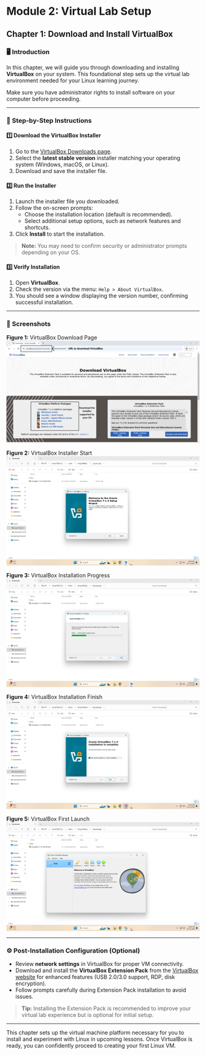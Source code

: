 # Module 2: Virtual Lab Setup

## Chapter 1: Download and Install VirtualBox

### 🖥️ Introduction

In this chapter, we will guide you through downloading and installing **VirtualBox** on your system. This foundational step sets up the virtual lab environment needed for your Linux learning journey.

Make sure you have administrator rights to install software on your computer before proceeding.

---

### 🔧 Step-by-Step Instructions

#### 1️⃣ Download the VirtualBox Installer

1. Go to the [VirtualBox Downloads page](https://www.virtualbox.org/wiki/Downloads).  
2. Select the **latest stable version** installer matching your operating system (Windows, macOS, or Linux).  
3. Download and save the installer file.

#### 2️⃣ Run the Installer

1. Launch the installer file you downloaded.  
2. Follow the on-screen prompts:  
   - Choose the installation location (default is recommended).  
   - Select additional setup options, such as network features and shortcuts.  
3. Click **Install** to start the installation.

> **Note:** You may need to confirm security or administrator prompts depending on your OS.

#### 3️⃣ Verify Installation

1. Open **VirtualBox**.  
2. Check the version via the menu: `Help > About VirtualBox`.  
3. You should see a window displaying the version number, confirming successful installation.

---

### 📸 Screenshots

**Figure 1:** VirtualBox Download Page  
![VirtualBox Download Page](screenshots/01-virtualbox-download-page.png)

**Figure 2:** VirtualBox Installer Start  
![VirtualBox Installer Start](screenshots/02-virtualbox-installer-start.png)

**Figure 3:** VirtualBox Installation Progress  
![VirtualBox Installation Progress](screenshots/03-virtualbox-installation-progress.png)

**Figure 4:** VirtualBox Installation Finish  
![VirtualBox Installation Finish](screenshots/04-virtualbox-installation-finish.png)

**Figure 5:** VirtualBox First Launch  
![VirtualBox First Launch](screenshots/05-virtualbox-first-launch.png)

---

### ⚙️ Post-Installation Configuration (Optional)

- Review **network settings** in VirtualBox for proper VM connectivity.  
- Download and install the **VirtualBox Extension Pack** from the [VirtualBox website](https://www.virtualbox.org/wiki/Downloads) for enhanced features (USB 2.0/3.0 support, RDP, disk encryption).  
- Follow prompts carefully during Extension Pack installation to avoid issues.

> **Tip:** Installing the Extension Pack is recommended to improve your virtual lab experience but is optional for initial setup.

---

This chapter sets up the virtual machine platform necessary for you to install and experiment with Linux in upcoming lessons. Once VirtualBox is ready, you can confidently proceed to creating your first Linux VM.

